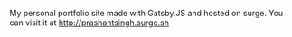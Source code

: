 My personal portfolio site made with Gatsby.JS and hosted on surge. You can visit it at http://prashantsingh.surge.sh
